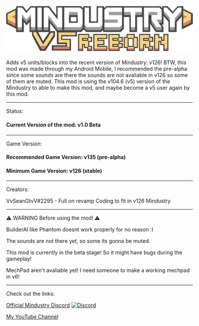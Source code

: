![Logo](sprites-override/logo.png)
---

Adds v5 units/blocks into the recent version of Mindustry: v126! 
BTW, this mod was made through my Android Mobile,
I recommended the pre-alpha since some sounds are there the sounds are not avaliable in v126 so some of them are muted.
This mod is using the v104.6 (v5) version of the Mindustry to able to make this mod,
and maybe become a v5 user again by this mod.

---
Status:
#### Current Version of the mod: v1.0 Beta
---
Game Version:
#### Recommended Game Version: v135 (pre-alpha)
#### Minimum Game Version: v126 (stable)
---
Creators:

VvSeanGtvV#2295 - Full on revamp Coding to fit in v126 Mindustry

---
⚠️ WARNING Before using the mod! ⚠️

BuilderAI like Phantom doesnt work properly for no reason :I

The sounds are not there yet, so some its gonna be muted.

This mod is currently in the beta stage!
So it might have bugs during the gameplay!

MechPad aren't avaliable yet! I need someone to make a working mechpad in v6!

---
Check out the links:

[Official Mindustry Discord](https://discord.gg/aDWth4RCb3)
[![Discord](https://img.shields.io/discord/782583108473978880.svg?color=7289da&label=Mindustry&logo=discord&style=flat-square)](https://discord.gg/aDWth4RCb3)

[My YouTube Channel](https://youtube.com/channel/UC-TtlQ6ARi4OmqUYsNVvjjg)
